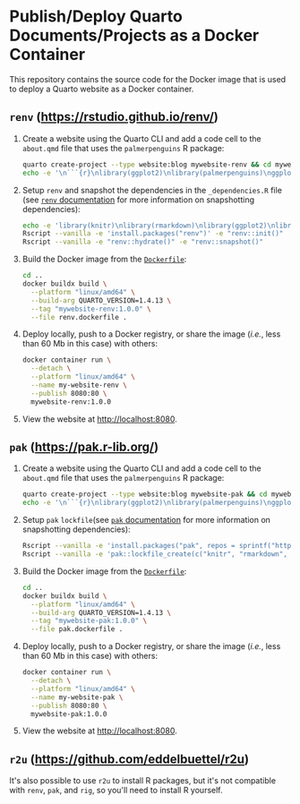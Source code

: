 # Publish/Deploy Quarto Documents/Projects as a Docker Container

This repository contains the source code for the Docker image that is used to deploy a Quarto website as a Docker container.

## `renv` (<https://rstudio.github.io/renv/>)

1. Create a website using the Quarto CLI and add a code cell to the `about.qmd` file that uses the `palmerpenguins` R package:

   ```bash
   quarto create-project --type website:blog mywebsite-renv && cd mywebsite-renv || exit
   echo -e '\n```{r}\nlibrary(ggplot2)\nlibrary(palmerpenguins)\nggplot(penguins) +\n  aes(x = bill_length_mm, y = bill_depth_mm) +\n  geom_point(aes(colour = species)) +\n  geom_smooth(method = "lm", se = FALSE)\n```' >> about.qmd
   ```

2. Setup `renv` and snapshot the dependencies in the `_dependencies.R` file (see [`renv` documentation](https://rstudio.github.io/renv/articles/renv.html#snapshotting-dependencies) for more information on snapshotting dependencies):

   ```bash
   echo -e 'library(knitr)\nlibrary(rmarkdown)\nlibrary(ggplot2)\nlibrary(palmerpenguins)' >> _dependencies.R
   Rscript --vanilla -e 'install.packages("renv")' -e "renv::init()"
   Rscript --vanilla -e "renv::hydrate()" -e "renv::snapshot()"
   ```

3. Build the Docker image from the [`Dockerfile`](renv.dockerfile):

   ```bash
   cd ..
   docker buildx build \
     --platform "linux/amd64" \
     --build-arg QUARTO_VERSION=1.4.13 \
     --tag "mywebsite-renv:1.0.0" \
     --file renv.dockerfile .
   ```

4. Deploy locally, push to a Docker registry, or share the image (_i.e._, less than 60 Mb in this case) with others:

   ```bash
   docker container run \
     --detach \
     --platform "linux/amd64" \
     --name my-website-renv \
     --publish 8080:80 \
     mywebsite-renv:1.0.0
   ```

5. View the website at <http://localhost:8080>.

## `pak` (<https://pak.r-lib.org/>)

1. Create a website using the Quarto CLI and add a code cell to the `about.qmd` file that uses the `palmerpenguins` R package:

   ```bash
   quarto create-project --type website:blog mywebsite-pak && cd mywebsite-pak || exit
   echo -e '\n```{r}\nlibrary(ggplot2)\nlibrary(palmerpenguins)\nggplot(penguins) +\n  aes(x = bill_length_mm, y = bill_depth_mm) +\n  geom_point(aes(colour = species)) +\n  geom_smooth(method = "lm", se = FALSE)\n```' >> about.qmd
   ```

2. Setup `pak` `lockfile`(see [`pak` documentation](https://pak.r-lib.org/reference/index.html#lock-files) for more information on snapshotting dependencies):

   ```bash
   Rscript --vanilla -e 'install.packages("pak", repos = sprintf("https://r-lib.github.io/p/pak/stable/%s/%s/%s", .Platform$pkgType, R.Version()$os, R.Version()$arch))'
   Rscript --vanilla -e 'pak::lockfile_create(c("knitr", "rmarkdown", "ggplot2", "palmerpenguins"))'
   ```

3. Build the Docker image from the [`Dockerfile`](pak.dockerfile):

   ```bash
   cd ..
   docker buildx build \
     --platform "linux/amd64" \
     --build-arg QUARTO_VERSION=1.4.13 \
     --tag "mywebsite-pak:1.0.0" \
     --file pak.dockerfile .
   ```

4. Deploy locally, push to a Docker registry, or share the image (_i.e._, less than 60 Mb in this case) with others:

   ```bash
   docker container run \
     --detach \
     --platform "linux/amd64" \
     --name my-website-pak \
     --publish 8080:80 \
     mywebsite-pak:1.0.0
   ```

5. View the website at <http://localhost:8080>.

## `r2u` (<https://github.com/eddelbuettel/r2u>)

It's also possible to use `r2u` to install R packages,
but it's not compatible with `renv`, `pak`, and `rig`,
so you'll need to install R yourself.
